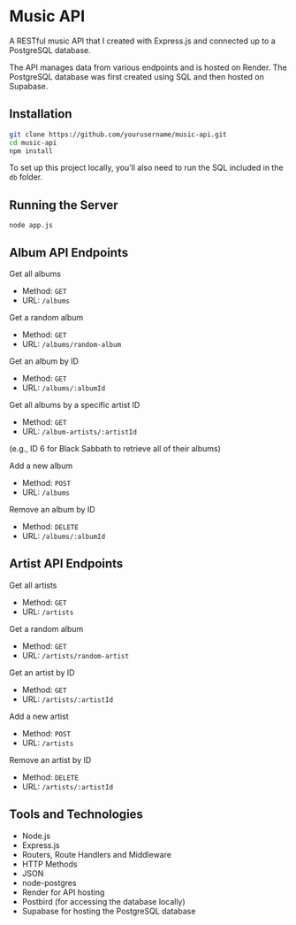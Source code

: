 # Music API

A RESTful music API that I created with Express.js and connected up to a PostgreSQL database.

The API manages data from various endpoints and is hosted on Render. The PostgreSQL database was first created using SQL and then hosted on Supabase.

## Installation

```sh
git clone https://github.com/yourusername/music-api.git
cd music-api
npm install
```

To set up this project locally, you'll also need to run the SQL included in the `db` folder.

## Running the Server

`node app.js`

## Album API Endpoints

Get all albums

- Method: `GET`
- URL: `/albums`

Get a random album

- Method: `GET`
- URL: `/albums/random-album`

Get an album by ID

- Method: `GET`
- URL: `/albums/:albumId`

Get all albums by a specific artist ID

- Method: `GET`
- URL: `/album-artists/:artistId`

(e.g., ID 6 for Black Sabbath to retrieve all of their albums)

Add a new album

- Method: `POST`
- URL: `/albums`

Remove an album by ID

- Method: `DELETE`
- URL: `/albums/:albumId`

## Artist API Endpoints

Get all artists

- Method: `GET`
- URL: `/artists`

Get a random album

- Method: `GET`
- URL: `/artists/random-artist`

Get an artist by ID

- Method: `GET`
- URL: `/artists/:artistId`

Add a new artist

- Method: `POST`
- URL: `/artists`

Remove an artist by ID

- Method: `DELETE`
- URL: `/artists/:artistId`

## Tools and Technologies

- Node.js
- Express.js
- Routers, Route Handlers and Middleware
- HTTP Methods
- JSON
- node-postgres
- Render for API hosting
- Postbird (for accessing the database locally)
- Supabase for hosting the PostgreSQL database
